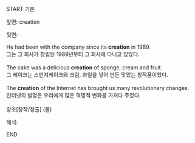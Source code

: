 START
기본

앞면:
creation


뒷면:
<div>He had been with the company since its <strong>creation</strong> in 1989. </div><div><div>그는 그 회사가 창립된 1989년부터 그 회사에 다니고 있었다.</div></div><div><br></div><div><div>The cake was a delicious <strong>creation</strong> of sponge, cream and fruit. </div><div><div>그 케이크는 스펀지케이크와 크림, 과일을 넣어 만든 맛있는 창작품이었다.</div></div></div><div><br></div><div><div>The <strong>creation</strong> of the Internet has brought us many revolutionary changes. </div><div><div>인터넷의 발명은 우리에게 많은 혁명적 변화를 가져다 주었다.</div></div></div><div><br></div><div>창조[창작/창출] (물)</div>


해석:
<!--ID: 1746614453693-->
END